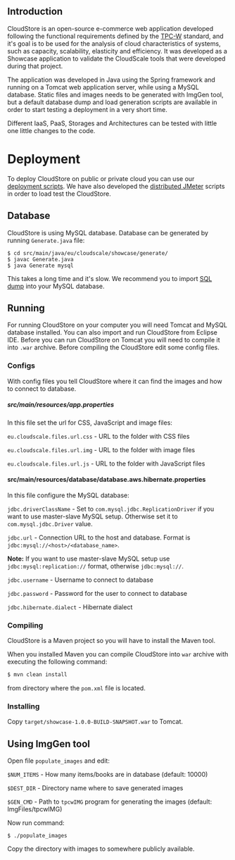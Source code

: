 ## Introduction

CloudStore is an open-source e-commerce web application developed following the functional requirements defined by the [TPC-W](http://www.tpc.org/tpcw/) standard, and it's goal is to be used for the analysis of cloud characteristics of systems, such as capacity, scalability, elasticity and efficiency. It was developed as a Showcase application to validate the CloudScale tools that were developed during that project.

The application was developed in Java using the Spring framework and running on a Tomcat web application server, while using a MySQL database.
Static files and images needs to be generated with ImgGen tool, but a default database dump and load generation scripts are available in order to start testing a deployment in a very short time.

Different IaaS, PaaS, Storages and Architectures can be tested with little one little changes to the code.

# Deployment

To deploy CloudStore on public or private cloud you can use our [deployment scripts](https://github.com/CloudScale-Project/Deployment-Scripts). We have also developed the [distributed JMeter](https://github.com/CloudScale-Project/Distributed-Jmeter) scripts in order to load test the CloudStore.

## Database

CloudStore is using MySQL database. Database can be generated by running ```Generate.java``` file:

```
$ cd src/main/java/eu/cloudscale/showcase/generate/
$ javac Generate.java
$ java Generate mysql
```

This takes a long time and it's slow. We recommend you to import [SQL dump](http://cloudscale.xlab.si/showcase/dumps/rds-tpcw-dump-latest.sql) into your MySQL database.

## Running

For running CloudStore on your computer you will need Tomcat and MySQL database installed. 
You can also import and run CloudStore from Eclipse IDE.
Before you can run CloudStore on Tomcat you will need to compile it into ```.war``` archive. Before compiling the CloudStore edit some config files.

### Configs
With config files you tell CloudStore where it can find the images and how to connect to database.

##### src/main/resources/app.properties
In this file set the url for CSS, JavaScript and image files:

```eu.cloudscale.files.url.css``` - URL to the folder with CSS files

```eu.cloudscale.files.url.img``` - URL to the folder with image files

```eu.cloudscale.files.url.js``` - URL to the folder with JavaScript files

#### src/main/resources/database/database.aws.hibernate.properties
In this file configure the MySQL database:

```jdbc.driverClassName``` - Set to ```com.mysql.jdbc.ReplicationDriver``` if you want to use master-slave MySQL setup. Otherwise set it to ```com.mysql.jdbc.Driver``` value.

```jdbc.url``` - Connection URL to the host and database. Format is ```jdbc:mysql://<host>/<database_name>```.

**Note:**
If you want to use master-slave MySQL setup use ```jdbc:mysql:replication://``` format, otherwise ```jdbc:mysql://```.

```jdbc.username``` - Username to connect to database

```jdbc.password``` - Password for the user to connect to database

```jdbc.hibernate.dialect``` - Hibernate dialect

### Compiling
CloudStore is a Maven project so you will have to install the Maven tool.

When you installed Maven you can compile CloudStore into ```war``` archive with executing the following command:

```bash
$ mvn clean install
```

from directory where the ```pom.xml``` file is located.

### Installing
Copy ```target/showcase-1.0.0-BUILD-SNAPSHOT.war``` to Tomcat.

## Using ImgGen tool
Open file ```populate_images``` and edit:

```$NUM_ITEMS``` - How many items/books are in database (default: 10000)

```$DEST_DIR``` - Directory name where to save generated images

```$GEN_CMD``` - Path to ```tpcwIMG``` program for generating the images (default: ImgFiles/tpcwIMG)

Now run command:

```
$ ./populate_images
```

Copy the directory with images to somewhere publicly available.



